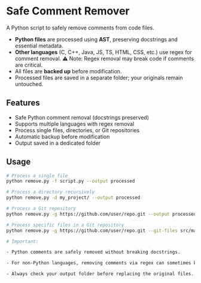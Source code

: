 # Safe Comment Remover

A Python script to safely remove comments from code files.  

- **Python files** are processed using **AST**, preserving docstrings and essential metadata.  
- **Other languages** (C, C++, Java, JS, TS, HTML, CSS, etc.) use regex for comment removal. ⚠️ Note: Regex removal may break code if comments are critical.  
- All files are **backed up** before modification.  
- Processed files are saved in a separate folder; your originals remain untouched.  

## Features

- Safe Python comment removal (docstrings preserved)  
- Supports multiple languages with regex removal  
- Process single files, directories, or Git repositories  
- Automatic backup before modification  
- Output saved in a dedicated folder  

## Usage

```bash
# Process a single file
python remove.py -f script.py --output processed

# Process a directory recursively
python remove.py -d my_project/ --output processed

# Process a Git repository
python remove.py -g https://github.com/user/repo.git --output processed_repo

# Process specific files in a Git repository
python remove.py -g https://github.com/user/repo.git --git-files src/main.py src/utils.py --output processed_repo```

# Important:

- Python comments are safely removed without breaking docstrings.

- For non-Python languages, removing comments via regex can sometimes break the system if the comments are essential.

- Always check your output folder before replacing the original files.
